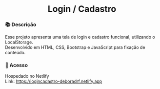 <h1 align="center"> Login / Cadastro </h1>

### 📚 Descrição
Esse projeto apresenta uma tela de login e cadastro funcional, utilizando o LocalStorage. <br>
Desenvolvido em HTML, CSS, Bootstrap e JavaScript para fixação de conteúdo.

### 📁 Acesso
Hospedado no Netlify <br>
Link: https://logincadastro-deboradrf.netlify.app
